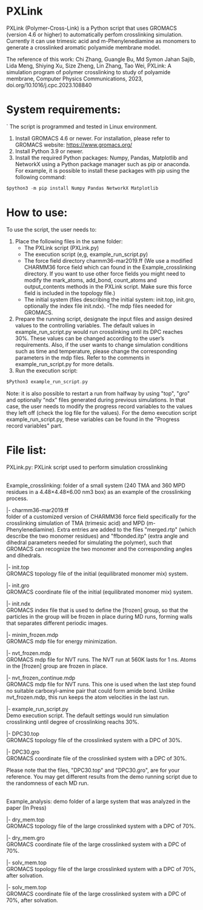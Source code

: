 # PXLink

PXLink (Polymer-Cross-Link) is a Python script that uses GROMACS (version 4.6 or higher) to automatically perfom crosslinking simulation. Currently it can use trimesic acid and m-Phenylenediamine as monomers to generate a crosslinked aromatic polyamide membrane model.

The reference of this work:
Chi Zhang, Guangle Bu, Md Symon Jahan Sajib, Lida Meng, Shiying Xu, Size Zheng, Lin Zhang, Tao Wei, PXLink: A simulation program of polymer crosslinking to study of polyamide membrane,  Computer Physics Communications, 2023, doi.org/10.1016/j.cpc.2023.108840

# System requirements:
`
The script is programmed and tested in Linux environment. 
1.	Install GROMACS 4.6 or newer. For installation, please refer to GROMACS website:  https://www.gromacs.org/
2.	Install Python 3.9 or newer. 
3.  Install the required Python packages: Numpy, Pandas, Matplotlib and NetworkX using a Python package manager such as pip or anaconda. For example, it is possible to install these packages with pip using the following command:
```C
$python3 -m pip install Numpy Pandas NetworkX Matplotlib
```


# How to use:

To use the script, the user needs to:
1. Place the following files in the same folder:
    - The PXLink script (PXLink.py)
    - The execution script (e,g, example_run_script.py)
    - The force field directory charmm36-mar2019.ff (We use a modified CHARMM36 force field which can found in the Example_crosslinking directory. If you want to use other force fields you might need to modify the mark_atoms, add_bond, count_atoms and output_contents methods in the PXLink script. Make sure this force field is included in the topology file.)
    - The initial system (files describing the initial system: init.top, init.gro, optionally the index file init.ndx).
    -The mdp files needed for GROMACS.
2. Prepare the running script, designate the input files and assign desired values to the controlling variables. The default values in example_run_script.py would run crosslinking until its DPC reaches 30%. These values can be changed according to the user’s requirements. Also, if the user wants to change simulation conditions such as time and temperature, please change the corresponding parameters in the mdp files. Refer to the comments in example_run_script.py for more details.
3. Run the execution script: 
```C
$Python3 example_run_script.py
```
Note: it is also possible to restart a run from halfway by using "top", "gro" and optionally "ndx" files generated during previous simulations. In that case, the user needs to modify the progress record variables to the values they left off (check the log file for the values). For the demo execution script example_run_script.py, these variables can be found in the "Progress record variables" part.


# File list:

PXLink.py: PXLink script used to perform simulation crosslinking
<br><br>

Example_crosslinking: folder of a small system (240 TMA and 360 MPD residues in a 4.48×4.48×6.00 nm3 box) as an example of the crosslinking process.

|- charmm36-mar2019.ff
<br>
folder of a customized version of CHARMM36 force field specifically for the crosslinking simulation of TMA (trimesic acid) and MPD (m-Phenylenediamine). Extra entries are added to the files "merged.rtp" (which describe the two monomer residues) and "ffbonded.itp" (extra angle and dihedral parameters needed for simulating the polymer), such that GROMACS can recognize the two monomer and the corresponding angles and dihedrals.

|- init.top
<br>
GROMACS topology file of the initial (equilibrated monomer mix) system.

|- init.gro
<br>
GROMACS coordinate file of the initial (equilibrated monomer mix) system.

|- init.ndx
<br>
GROMACS index file that is used to define the [frozen] group, so that the particles in the group will be frozen in place during MD runs, forming walls that separates different periodic images.

|- minim_frozen.mdp
<br>
GROMACS mdp file for energy minimization.

|- nvt_frozen.mdp
<br>
GROMACS mdp file for NVT runs. The NVT run at 560K lasts for 1 ns. Atoms in the [frozen] group are frozen in place.

|- nvt_frozen_continue.mdp
<br>
GROMACS mdp file for NVT runs. This one is used when the last step found no suitable carboxyl-amine pair that could form amide bond. Unlike nvt_frozen.mdp, this run keeps the atom velocities in the last run.

|- example_run_script.py
<br>
Demo execution script. The default settings would run simulation crosslinking until degree of crosslinking reachs 30%.

|- DPC30.top
<br>
GROMACS topology file of the crosslinked system with a DPC of 30%.

|- DPC30.gro
<br>
GROMACS coordinate file of the crosslinked system with a DPC of 30%.

Please note that the files, "DPC30.top" and "DPC30.gro", are for your reference. You may get different results from the demo running script due to the randomness of each MD run.
<br><br>

Example_analysis: demo folder of a large system that was analyzed in the paper (In Press)

|- dry_mem.top
<br>
GROMACS topology file of the large crosslinked system with a DPC of 70%.

|- dry_mem.gro
<br>
GROMACS coordinate file of the large crosslinked system with a DPC of 70%.

|- solv_mem.top
<br>
GROMACS topology file of the large crosslinked system with a DPC of 70%, after solvation.

|- solv_mem.top
<br>
GROMACS coordinate file of the large crosslinked system with a DPC of 70%, after solvation.
